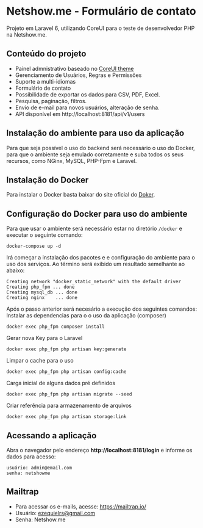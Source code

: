 # Netshow.me - Formulário de contato
Projeto em Laravel 6, utilizando CoreUI para o teste de desenvolvedor PHP na Netshow.me.

## Conteúdo do projeto
- Painel admnistrativo baseado no [CoreUI theme](https://coreui.io/)
- Gerenciamento de Usuários, Regras e Permissões
- Suporte a multi-idiomas
- Formulário de contato
- Possibilidade de exportar os dados para CSV, PDF, Excel.
- Pesquisa, paginação, filtros.
- Envio de e-mail para novos usuários, alteração de senha.
- API disponível em http://localhost:8181/api/v1/users

## Instalação do ambiente para uso da aplicação

Para que seja possível o uso do backend será necessário o uso do Docker, para que o ambiente seja emulado corretamente e suba todos os seus recursos, como NGinx, MySQL, PHP-Fpm e Laravel.

## Instalação do Docker
Para instalar o Docker basta baixar do site oficial do [Doker](https://hub.docker.com/?overlay=onboarding).

## Configuração do Docker para uso do ambiente
Para que usar o ambiente será necessário estar no diretório `/docker` e executar o seguinte comando:
```
docker-compose up -d
```
Irá começar a instalação dos pacotes e e configuração do ambiente para o uso dos serviços.
Ao término será exibido um resultado semelhante ao abaixo:
```
Creating network "docker_static_network" with the default driver
Creating php_fpm ... done
Creating mysql_db ... done
Creating nginx    ... done
```

Após o passo anterior será necesário a execução dos seguintes comandos:
Instalar as dependencias para o o uso da aplicação (composer)
```
docker exec php_fpm composer install
```
Gerar nova Key para o Laravel
```
docker exec php_fpm php artisan key:generate
```
Limpar o cache para o uso
```
docker exec php_fpm php artisan config:cache
```
Carga inicial de alguns dados pré definidos
```
docker exec php_fpm php artisan migrate --seed
```
Criar referência para armazenamento de arquivos
```
docker exec php_fpm php artisan storage:link
```

## Acessando a aplicação
Abra o navegador pelo endereço __http://localhost:8181/login__ e informe os dados para acesso:
```
usuário: admin@email.com
senha: netshowme
```

## Mailtrap
- Para acessar os e-mails, acesse: https://mailtrap.io/
- Usuário: ezequielrs@gmail.com
- Senha: Netshow.me